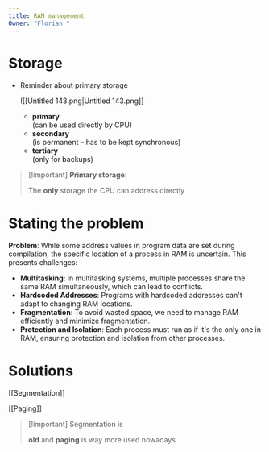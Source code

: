 ```yaml
---
title: RAM management
Owner: "Florian "
---
```

# Storage
- Reminder about primary storage
    
    ![[Untitled 143.png|Untitled 143.png]]

    
    - **primary**  
        (can be used directly by CPU)
    - **secondary**  
        (is permanent – has to be kept synchronous)
    - **tertiary**  
        (only for backups)

> [!important] **Primary storage:**
> 
> The **only** storage the CPU can address directly
# Stating the problem
**Problem**: While some address values in program data are set during compilation, the specific location of a process in RAM is uncertain. This presents challenges:
- **Multitasking**: In multitasking systems, multiple processes share the same RAM simultaneously, which can lead to conflicts.
- **Hardcoded Addresses**: Programs with hardcoded addresses can't adapt to changing RAM locations.
- **Fragmentation**: To avoid wasted space, we need to manage RAM efficiently and minimize fragmentation.
- **Protection and Isolation**: Each process must run as if it's the only one in RAM, ensuring protection and isolation from other processes.
# Solutions
[[Segmentation]]

[[Paging]]


> [!important] Segmentation is
> 
> **old** and **paging** is way more used nowadays